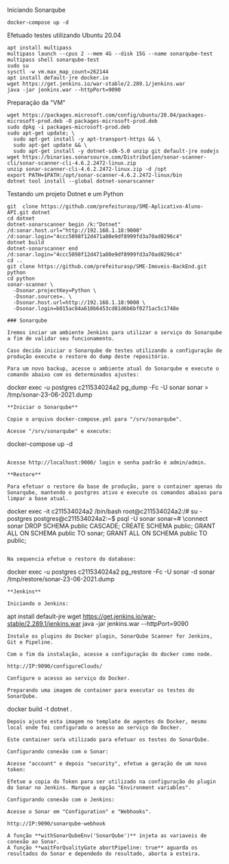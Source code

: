 
Iniciando Sonarqube
```
docker-compose up -d
```
Efetuado testes utilizando Ubuntu 20.04
```
apt install multipass
multipass launch --cpus 2 --mem 4G --disk 15G --name sonarqube-test
multipass shell sonarqube-test
sudo su
sysctl -w vm.max_map_count=262144
apt install default-jre docker.io
wget https://get.jenkins.io/war-stable/2.289.1/jenkins.war
java -jar jenkins.war --httpPort=9090
```
Preparação da "VM"
```
wget https://packages.microsoft.com/config/ubuntu/20.04/packages-microsoft-prod.deb -O packages-microsoft-prod.deb
sudo dpkg -i packages-microsoft-prod.deb
sudo apt-get update; \
  sudo apt-get install -y apt-transport-https && \
  sudo apt-get update && \
  sudo apt-get install -y dotnet-sdk-5.0 unzip git default-jre nodejs
wget https://binaries.sonarsource.com/Distribution/sonar-scanner-cli/sonar-scanner-cli-4.6.2.2472-linux.zip
unzip sonar-scanner-cli-4.6.2.2472-linux.zip -d /opt
export PATH=$PATH:/opt/sonar-scanner-4.6.2.2472-linux/bin
dotnet tool install --global dotnet-sonarscanner
```
Testando um projeto Dotnet e um Python
```
git  clone https://github.com/prefeiturasp/SME-Aplicativo-Aluno-API.git dotnet
cd dotnet
dotnet-sonarscanner begin /k:"Dotnet" /d:sonar.host.url="http://192.168.1.18:9000" /d:sonar.login="4ccc5098f12d471a80e9df8999fd3a70ad0296c4"
dotnet build
dotnet-sonarscanner end /d:sonar.login="4ccc5098f12d471a80e9df8999fd3a70ad0296c4"
cd ..
git clone https://github.com/prefeiturasp/SME-Imoveis-BackEnd.git python
cd python
sonar-scanner \
  -Dsonar.projectKey=Python \
  -Dsonar.sources=. \
  -Dsonar.host.url=http://192.168.1.18:9000 \
  -Dsonar.login=b015ac84a610b6453cd81d6b6bf0271ac5c1748e
 
### Sonarqube

Iremos inciar um ambiente Jenkins para utilizar o serviço do Sonarqube a fim de validar seu funcionamento.

Caso decida iniciar o Sonarqube de testes utilizando a configuração de produção execute o restore do dump deste repositório.

Para um novo backup, acesse o ambiente atual do Sonarqube e execute o comando abaixo com os determinados ajustes:

```
docker exec -u postgres c211534024a2 pg_dump -Fc -U sonar sonar > /tmp/sonar-23-06-2021.dump
```
**Iniciar o Sonarqube**

Copie o arquivo docker-compose.yml para "/srv/sonarqube".

Acesse "/srv/sonarqube" e execute:

```
docker-compose up -d
```

Acesse http://localhost:9000/ login e senha padrão é admin/admin.

**Restore**

Para efetuar o restore da base de produção, pare o container apenas do Sonarqube, mantendo o postgres ativo e execute os comandos abaixo para limpar a base atual.

```
docker exec -it c211534024a2 /bin/bash
root@c211534024a2:/# su - postgres
postgres@c211534024a2:~$ psql -U sonar
sonar=# \connect sonar
DROP SCHEMA public CASCADE;
CREATE SCHEMA public;
GRANT ALL ON SCHEMA public TO sonar;
GRANT ALL ON SCHEMA public TO public;
```

Na sequencia efetue o restore do database:

```
docker exec -u postgres c211534024a2 pg_restore -Fc -U sonar -d sonar /tmp/restore/sonar-23-06-2021.dump
```
**Jenkins**

Iniciando o Jenkins:

```
apt install default-jre
wget https://get.jenkins.io/war-stable/2.289.1/jenkins.war
java -jar jenkins.war --httpPort=9090
```
Instale os plugins do Docker plugin, SonarQube Scanner for Jenkins, Git e Pipeline.

Com o fim da instalação, acesse a configuração do docker como node.

http://IP:9090/configureClouds/

Configure o acesso ao serviço do Docker.

Preparando uma imagem de container para executar os testes do SonarQube.
```
docker build -t dotnet .
```
Depois ajuste esta imagem no template de agentes do Docker, mesmo local onde foi configurado o acesso ao serviço do Docker.

Este container seŕa utilizado para efetuar os testes do SonarQube.

Configurando conexão com o Sonar:

Acesse "account" e depois "security", efetue a geração de um novo token:

Efetue a copia do Token para ser utilizado na configuração do plugin do Sonar no Jenkins. Marque a opção "Environment variables".

Configurando conexão com o Jenkins:

Acesse o Sonar em "Configuration" e "Webhooks".

http://IP:9090/sonarqube-webhook

A função **withSonarQubeEnv('SonarQube')** injeta as variaveis de conexão ao Sonar.
A função **waitForQualityGate abortPipeline: true** aguarda os resultados do Sonar e dependedo do resultado, aborta a esteira.
